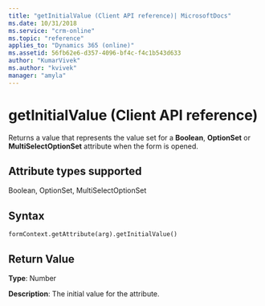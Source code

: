 ```yaml
---
title: "getInitialValue (Client API reference)| MicrosoftDocs"
ms.date: 10/31/2018
ms.service: "crm-online"
ms.topic: "reference"
applies_to: "Dynamics 365 (online)"
ms.assetid: 56fb62e6-d357-4096-bf4c-f4c1b543d633
author: "KumarVivek"
ms.author: "kvivek"
manager: "amyla"
---
```

# getInitialValue (Client API reference)



Returns a value that represents the value set for a **Boolean**, **OptionSet** or **MultiSelectOptionSet** attribute when the form is opened.

## Attribute types supported

Boolean, OptionSet, MultiSelectOptionSet 

## Syntax

`formContext.getAttribute(arg).getInitialValue()`

## Return Value

**Type**: Number

**Description**: The initial value for the attribute.


